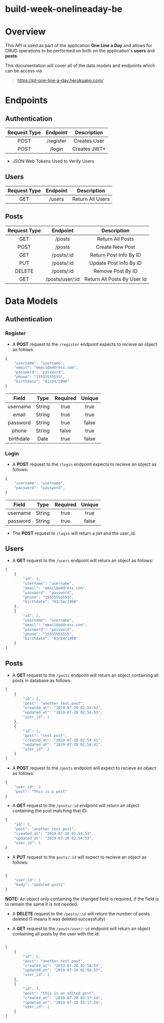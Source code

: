 # build-week-onelineaday-be

# Overview

This API is used as part of the application __One Line a Day__ and allows for CRUD operations to
be performed on both on the application's __users__ and __posts__.

This documentation will cover all of the data models and endpoints which can be access via
> <https://pt-one-line-a-day.herokuapp.com/>

# Endpoints

## Authentication

| Request Type | Endpoint      | Description   |
|:------------:|:-------------:|:-------------:|
| POST         | /register | Creates User  |
| POST         | /login    | Creates JWT*  |

* JSON Web Tokens Used to Verify Users

## Users

| Request Type | Endpoint       | Description           |
|:------------:|:--------------:|:---------------------:|
| GET          | /users         | Return All Users      |

## Posts

| Request Type | Endpoint          | Description                   |
|:------------:|:-----------------:|:-----------------------------:|
| GET          | /posts            | Return All Posts              |
| POST         | /posts            | Create New Post               |
| GET          | /posts/:id        | Return Post Info By ID        |
| PUT          | /posts/:id        | Update Post Info By ID        |
| DELETE       | /posts/:id        | Remove Post By ID             |
| GET          | /posts/user/:id   | Return All Posts By User Id   |

# Data Models

## Authentication

### Register

* A __POST__ request to the `/register` endpoint expects to recieve an object as follows: 

```javascript
{
    "username": "username",
    "email": "email@address.com",
    "password": "password",
    "phone": "15555555555",
    "birthdate": "01/24/1990"
}
```

| Field        | Type      | Required   | Unique     |
|:------------:|:---------:|:----------:|:----------:|
| username     | String    |  true      | true       |
| email        | String    |  true      | true       |
| password     | String    |  true      | false      |
| phone        | String    |  false     | true       |
| birthdate    | Date      |  true      | false      |

### Login

* A __POST__ request to the `/login` endpoint expects to recieve an object as follows: 

```javascript
{
    "username": "username",
    "password": "password",
}
```

| Field        | Type      | Required   | Unique     |
|:------------:|:---------:|:----------:|:----------:|
| username     | String    |  true      | true       |
| password     | String    |  true      | false      |

* The __POST__ request to `/login` will return a jwt and the user_id.

## Users

* A __GET__ request to the `/users` endpoint will return an object as follows: 

```javascript
[
    {
        "id": 1,
        "username": "username",
        "email": "email@address.com",
        "password": "password",
        "phone": "15555555555",
        "birthdate": "01/24/1990"
    },
    {
        "id": 2,
        "username": "username",
        "email": "email@address.com",
        "password": "password",
        "phone": "15555555555",
        "birthdate": "01/24/1990"
    }
]
```

## Posts

* A __GET__ request to the `/posts` endpoint will return an object containing all posts in database as follows:

```javascript
[
    {
        "id": 2,
        "post": "another test post",
        "created_at": "2019-07-20 02:54:53",
        "updated_at": "2019-07-20 02:54:53",
        "user_id": 1
    },
    {
        "id": 1,
        "post": "test post",
        "created_at": "2019-07-20 02:54:41",
        "updated_at": "2019-07-20 02:54:41",
        "user_id": 2
    }
]
```

* A __POST__ request to the `/posts` endpoint will expect to recieve an object as follows:

```javascript
{
    "user_id": 2
    "post": "This is a post"
}
```

* A __GET__ request to the `/posts/:id` endpoint will return an object containing the post matching that ID: 

```javascript
{
    "id": 2,
    "post": "another test post",
    "created_at": "2019-07-20 02:54:53",
    "updated_at": "2019-07-20 02:54:53",
    "user_id": 1
}
```

* A __PUT__ request to the `posts/:id` will expect to recieve an object as follows:

```javascript

{
    "user_id": 1
    "body": "Updated posts"
}

```

__NOTE:__ An object only containing the changed field is required, if the field is to remain the same it is not needed.

* A __DELETE__ request to the `/posts/:id` will return the number of posts deleted (1 means it was deleted successfully)

* A __GET__ request to the `/posts/user/:id` endpoint will return an object containing all posts by the user with the id: 

```javascript

[
    {
        "id": 2,
        "post": "another test post",
        "created_at": "2019-07-20 02:54:53",
        "updated_at": "2019-07-20 02:54:53",
        "user_id": 1
    },
    {
        "id": 3,
        "post": "this is an edited post",
        "created_at": "2019-07-20 03:17:14",
        "updated_at": "2019-07-20 03:17:14",
        "user_id": 1
    }
]

```